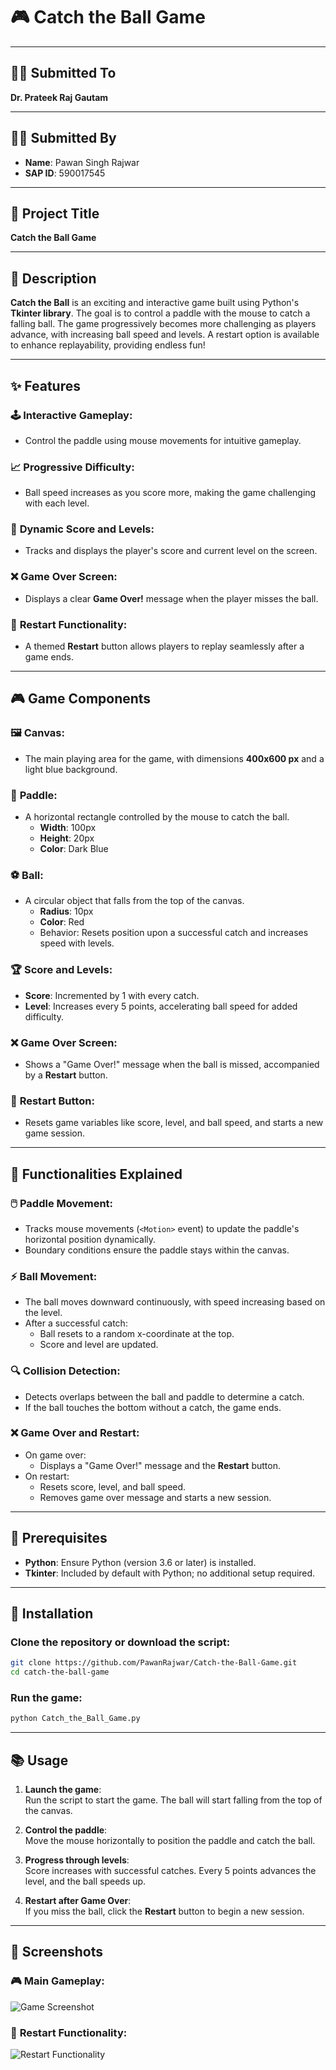 # **🎮 Catch the Ball Game**

---

## **👨‍🏫 Submitted To**  
**Dr. Prateek Raj Gautam**

---

## **👨‍🎓 Submitted By**  
- **Name**: Pawan Singh Rajwar  
- **SAP ID**: 590017545  

---

## **📄 Project Title**  
**Catch the Ball Game**

---

## **📖 Description**  
**Catch the Ball** is an exciting and interactive game built using Python's **Tkinter library**. The goal is to control a paddle with the mouse to catch a falling ball. The game progressively becomes more challenging as players advance, with increasing ball speed and levels. A restart option is available to enhance replayability, providing endless fun!

---

## **✨ Features**
### 🕹️ **Interactive Gameplay**:
- Control the paddle using mouse movements for intuitive gameplay.
  
### 📈 **Progressive Difficulty**:
- Ball speed increases as you score more, making the game challenging with each level.

### 🎯 **Dynamic Score and Levels**:
- Tracks and displays the player's score and current level on the screen.

### ❌ **Game Over Screen**:
- Displays a clear **Game Over!** message when the player misses the ball.

### 🔄 **Restart Functionality**:
- A themed **Restart** button allows players to replay seamlessly after a game ends.

---

## **🎮 Game Components**

### 🖼️ **Canvas**:
- The main playing area for the game, with dimensions **400x600 px** and a light blue background.

### 🏓 **Paddle**:
- A horizontal rectangle controlled by the mouse to catch the ball.  
  - **Width**: 100px  
  - **Height**: 20px  
  - **Color**: Dark Blue  

### ⚽ **Ball**:
- A circular object that falls from the top of the canvas.  
  - **Radius**: 10px  
  - **Color**: Red  
  - Behavior: Resets position upon a successful catch and increases speed with levels.

### 🏆 **Score and Levels**:
- **Score**: Incremented by 1 with every catch.  
- **Level**: Increases every 5 points, accelerating ball speed for added difficulty.

### ❌ **Game Over Screen**:
- Shows a "Game Over!" message when the ball is missed, accompanied by a **Restart** button.

### 🔄 **Restart Button**:
- Resets game variables like score, level, and ball speed, and starts a new game session.

---

## **🔧 Functionalities Explained**

### 🖱️ **Paddle Movement**:
- Tracks mouse movements (`<Motion>` event) to update the paddle's horizontal position dynamically.  
- Boundary conditions ensure the paddle stays within the canvas.

### ⚡ **Ball Movement**:
- The ball moves downward continuously, with speed increasing based on the level.  
- After a successful catch:
  - Ball resets to a random x-coordinate at the top.  
  - Score and level are updated.  

### 🔍 **Collision Detection**:
- Detects overlaps between the ball and paddle to determine a catch.  
- If the ball touches the bottom without a catch, the game ends.

### ❌ **Game Over and Restart**:
- On game over:
  - Displays a "Game Over!" message and the **Restart** button.  
- On restart:
  - Resets score, level, and ball speed.  
  - Removes game over message and starts a new session.

---

## **🔧 Prerequisites**
- **Python**: Ensure Python (version 3.6 or later) is installed.  
- **Tkinter**: Included by default with Python; no additional setup required.  

---

## **📂 Installation**

### Clone the repository or download the script:
```bash
git clone https://github.com/PawanRajwar/Catch-the-Ball-Game.git
cd catch-the-ball-game
```

### Run the game:
```bash
python Catch_the_Ball_Game.py
```

---

## **📚 Usage**

1. **Launch the game**:  
   Run the script to start the game. The ball will start falling from the top of the canvas.  

2. **Control the paddle**:  
   Move the mouse horizontally to position the paddle and catch the ball.  

3. **Progress through levels**:  
   Score increases with successful catches. Every 5 points advances the level, and the ball speeds up.  

4. **Restart after Game Over**:  
   If you miss the ball, click the **Restart** button to begin a new session.

---

## **📸 Screenshots**

### 🎮 **Main Gameplay**:
![Game Screenshot](<Screenshot 2024-11-25 122251-1.png>)

### 🔄 **Restart Functionality**:
![Restart Functionality](<Screenshot 2024-11-25 122305-1.png>)

